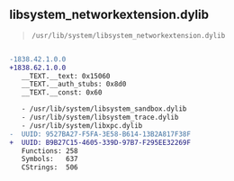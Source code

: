## libsystem_networkextension.dylib

> `/usr/lib/system/libsystem_networkextension.dylib`

```diff

-1838.42.1.0.0
+1838.62.1.0.0
   __TEXT.__text: 0x15060
   __TEXT.__auth_stubs: 0x8d0
   __TEXT.__const: 0x60

   - /usr/lib/system/libsystem_sandbox.dylib
   - /usr/lib/system/libsystem_trace.dylib
   - /usr/lib/system/libxpc.dylib
-  UUID: 9527BA27-F5FA-3E58-B614-13B2A817F38F
+  UUID: B9B27C15-4605-339D-97B7-F295EE32269F
   Functions: 258
   Symbols:   637
   CStrings:  506

```

